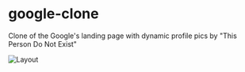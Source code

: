 # google-clone
Clone of the Google's landing page with dynamic profile pics by "This Person Do Not Exist"

![Layout](https://i.imgur.com/KYHZQu7.png)
